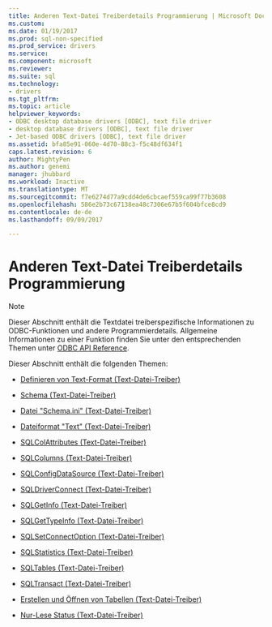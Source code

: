 ```yaml
---
title: Anderen Text-Datei Treiberdetails Programmierung | Microsoft Docs
ms.custom: 
ms.date: 01/19/2017
ms.prod: sql-non-specified
ms.prod_service: drivers
ms.service: 
ms.component: microsoft
ms.reviewer: 
ms.suite: sql
ms.technology:
- drivers
ms.tgt_pltfrm: 
ms.topic: article
helpviewer_keywords:
- ODBC desktop database drivers [ODBC], text file driver
- desktop database drivers [ODBC], text file driver
- Jet-based ODBC drivers [ODBC], text file driver
ms.assetid: bfa85e91-060e-4d70-88c3-f5c48df634f1
caps.latest.revision: 6
author: MightyPen
ms.author: genemi
manager: jhubbard
ms.workload: Inactive
ms.translationtype: MT
ms.sourcegitcommit: f7e6274d77a9cdd4de6cbcaef559ca99f77b3608
ms.openlocfilehash: 586e2b73c67138ea48c7306e67b5f604bfce8cd9
ms.contentlocale: de-de
ms.lasthandoff: 09/09/2017

---
```

# <a name="other-text-file-driver-programming-details"></a>Anderen Text-Datei Treiberdetails Programmierung
> [!NOTE]  
>  Dieser Abschnitt enthält die Textdatei treiberspezifische Informationen zu ODBC-Funktionen und andere Programmierdetails. Allgemeine Informationen zu einer Funktion finden Sie unter den entsprechenden Themen unter [ODBC API Reference](../../odbc/reference/syntax/odbc-api-reference.md).  
  
 Dieser Abschnitt enthält die folgenden Themen:  
  
-   [Definieren von Text-Format (Text-Datei-Treiber)](../../odbc/microsoft/defining-text-format-text-file-driver.md)  
  
-   [Schema (Text-Datei-Treiber)](../../odbc/microsoft/schema-text-file-driver.md)  
  
-   [Datei "Schema.ini" (Text-Datei-Treiber)](../../odbc/microsoft/schema-ini-file-text-file-driver.md)  
  
-   [Dateiformat "Text" (Text-Datei-Treiber)](../../odbc/microsoft/text-file-format-text-file-driver.md)  
  
-   [SQLColAttributes (Text-Datei-Treiber)](../../odbc/microsoft/sqlcolattributes-text-file-driver.md)  
  
-   [SQLColumns (Text-Datei-Treiber)](../../odbc/microsoft/sqlcolumns-text-file-driver.md)  
  
-   [SQLConfigDataSource (Text-Datei-Treiber)](../../odbc/microsoft/sqlconfigdatasource-text-file-driver.md)  
  
-   [SQLDriverConnect (Text-Datei-Treiber)](../../odbc/microsoft/sqldriverconnect-text-file-driver.md)  
  
-   [SQLGetInfo (Text-Datei-Treiber)](../../odbc/microsoft/sqlgetinfo-text-file-driver.md)  
  
-   [SQLGetTypeInfo (Text-Datei-Treiber)](../../odbc/microsoft/sqlgettypeinfo-text-file-driver.md)  
  
-   [SQLSetConnectOption (Text-Datei-Treiber)](../../odbc/microsoft/sqlsetconnectoption-text-file-driver.md)  
  
-   [SQLStatistics (Text-Datei-Treiber)](../../odbc/microsoft/sqlstatistics-text-file-driver.md)  
  
-   [SQLTables (Text-Datei-Treiber)](../../odbc/microsoft/sqltables-text-file-driver.md)  
  
-   [SQLTransact (Text-Datei-Treiber)](../../odbc/microsoft/sqltransact-text-file-driver.md)  
  
-   [Erstellen und Öffnen von Tabellen (Text-Datei-Treiber)](../../odbc/microsoft/creating-and-opening-tables-text-file-driver.md)  
  
-   [Nur-Lese Status (Text-Datei-Treiber)](../../odbc/microsoft/read-only-status-text-file-driver.md)

